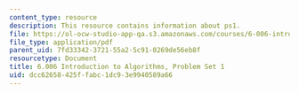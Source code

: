 ```yaml
---
content_type: resource
description: This resource contains information about ps1.
file: https://ol-ocw-studio-app-qa.s3.amazonaws.com/courses/6-006-introduction-to-algorithms-fall-2011/dcc62658425ffabc1dc93e9940589a66_MIT6_006F11_ps1.pdf
file_type: application/pdf
parent_uid: 7fd33342-3721-55a2-5c91-0269de56eb8f
resourcetype: Document
title: 6.006 Introduction to Algorithms, Problem Set 1
uid: dcc62658-425f-fabc-1dc9-3e9940589a66
---
```

